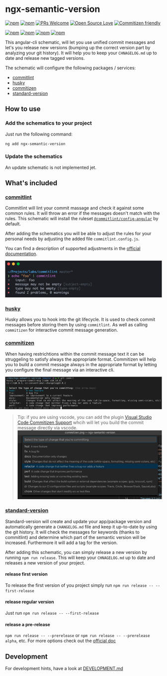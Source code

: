 # ngx-semantic-version

[![npm](https://img.shields.io/npm/v/ngx-semantic-version.svg)](https://www.npmjs.com/package/ngx-semantic-version)
[![npm](https://img.shields.io/npm/l/ngx-semantic-version.svg)](https://www.npmjs.com/package/ngx-semantic-version)
[![PRs Welcome](https://img.shields.io/badge/PRs-welcome-brightgreen.svg)](http://makeapullrequest.com)
[![Open Source Love](https://badges.frapsoft.com/os/v1/open-source.svg?v=102)](https://github.com/ellerbrock/open-source-badge/)
[![Commitizen friendly](https://img.shields.io/badge/commitizen-friendly-brightgreen.svg)](http://commitizen.github.io/cz-cli/)

[![npm](https://img.shields.io/npm/dw/ngx-semantic-version.svg)](https://www.npmjs.com/package/ngx-semantic-version)
[![npm](https://img.shields.io/npm/dm/ngx-semantic-version.svg)](https://www.npmjs.com/package/ngx-semantic-version)
[![npm](https://img.shields.io/npm/dy/ngx-semantic-version.svg)](https://www.npmjs.com/package/ngx-semantic-version)
[![npm](https://img.shields.io/npm/dt/ngx-semantic-version.svg)](https://www.npmjs.com/package/ngx-semantic-version)

This angular-cli schematic, will let you use unified commit messages and let's you release new versions (bumping up the correct version part by analyzing your git history).
It will help you to keep your `CHNAGELOG.md` up to date and release new tagged versions.

The schematic will configure the following packages / services:

- [commitlint](https://commitlint.js.org)
- [husky](https://www.npmjs.com/package/husky)
- [commitizen](https://www.npmjs.com/package/commitizen)
- [standard-version](https://www.npmjs.com/package/standard-version)

## How to use

### Add the schematics to your project

Just run the following command:

```sh
ng add ngx-semantic-version
```

### Update the schematics

An update schematic is not implemented jet.

## What's included

### [commitlint](https://commitlint.js.org)

Commitlint will lint your commit massage and check it against some common rules.
It will throw an error if the messages doesn't match with the rules.
This schematic will install the ruleset [`@commitlint/config-angular`](https://npmjs.com/package/@commitlint/config-angular) by default.

After adding the schematics you will be able to adjust the rules for your
personal needs by adjusting the added file `commitlint.config.js`.

You can find a description of supported adjustments in the
[official documentation](https://commitlint.js.org/#/reference-rules).

![commitizen cli](./assets/commitlint.png)

### [husky](https://www.npmjs.com/package/husky)

Husky allows you to hook into the git lifecycle. It is used to check commit
messages before storing them by using `commitlint`. As well as calling `commitizen` for interactive commit message generation.

### [commitizen](https://www.npmjs.com/package/commitizen)

When having restrichtions within the commit message text it can be struggeling
to satisfy always the appropriate format. Commitizen will help you to build a
commit message always in the appropriate format by letting you configure the
final message via an interactive cli.

![commitizen cli](./assets/commitizen.png)

> Tip: if you are using vscode, you can add the plugin [Visual Studio Code Commitizen Support](https://marketplace.visualstudio.com/items?itemName=KnisterPeter.vscode-commitizen) whcih will let you build the commit message directly via vscode.
> ![commitizen vscode plugin](./assets/commitizen-vscode.png)

### [standard-version](https://www.npmjs.com/package/standard-version)

Standard-version will create and update your app/package version and automatically
generate a `CHANGELOG.md` file and keep it up-to-date by using the git history.
It will check the messages for keywords (thanks to commitlint) and determine which part
of the semantic version will be increased. Furthermore it will add a tag for the version.

After adding this schematic, you can simply release a new version by running `npm run release`.
This will keep your `CHNAGELOG.md` up to date and releases a new version of your project.

#### release first version

To release the first version of you project simply run `npm run release -- --first-release`

#### release regular version

Just run `npm run release -- --first-release`

#### release a pre-release

`npm run release -- --prerelease` or `npm run release -- --prerelease alpha`, etc.
For more options check out the [official doc](https://www.npmjs.com/package/standard-version#release-as-a-pre-release)

## Development

For development hints, have a look at [DEVELOPMENT.md](./DEVELOPMENT.md)
